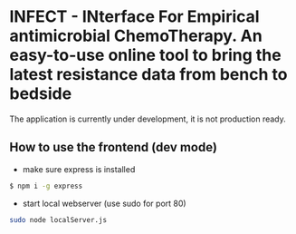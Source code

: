 # INFECT - INterface For Empirical antimicrobial ChemoTherapy. An easy-to-use online tool to bring the latest resistance data from bench to bedside

The application is currently under development, it is not production ready.

## How to use the frontend (dev mode)

- make sure express is installed 
```bash
$ npm i -g express
```
- start local webserver (use sudo for port 80)
```bash
sudo node localServer.js
```
